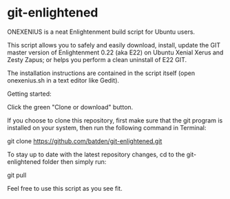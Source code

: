 # git-enlightened
ONEXENIUS is a neat Enlightenment build script for Ubuntu users.

This script allows you to safely and easily download, install, update the GIT
master version of Enlightenment 0.22 (aka E22) on Ubuntu Xenial Xerus
and Zesty Zapus; or helps you perform a clean uninstall of E22 GIT.

The installation instructions are contained in the script itself
(open onexenius.sh in a text editor like Gedit).

Getting started:

Click the green "Clone or download" button.

If you choose to clone this repository, first make sure that the git program is installed
on your system,
then run the following command in Terminal:

git clone https://github.com/batden/git-enlightened.git

To stay up to date with the latest repository changes, cd to the git-enlightened folder
then simply run:

git pull

Feel free to use this script as you see fit.

